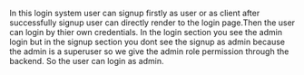 In this login system user can signup firstly as user or as client after successfully signup user can directly render to the login page.Then the user can login by thier own credentials.
In the login section you see the admin login but in the signup section you dont see the signup as admin because the admin is a superuser so we give the admin role permission through the backend.
So the user can login as admin.

